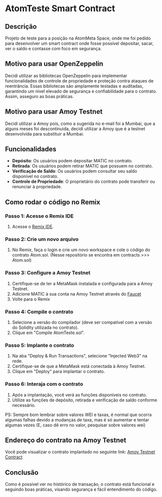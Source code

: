 # AtomTeste Smart Contract

## Descrição

Projeto de teste para a posição na AtomMeta Space, onde me foi pedido para desenvolver um smart contract onde fosse possível depositar, sacar, ver o saldo e contasse com foco em segurança.

## Motivo para usar OpenZeppelin

Decidi utilizar as bibliotecas OpenZeppelin para implementar funcionalidades de controle de propriedade e proteção contra ataques de reentrância. Essas bibliotecas são amplamente testadas e auditadas, garantindo um nível elevado de segurança e confiabilidade para o contrato. Assim, asseguro as boas práticas.

## Motivo para usar Amoy Testnet

Decidi utilizar a Amoy pois, como a sugerida no e-mail foi a Mumbai, que a alguns meses foi descontinuida, decidi utilizar a Amoy que é a testnet desenvolvida para substituir a Mumbai.

## Funcionalidades

- **Depósito**: Os usuários podem depositar MATIC no contrato.
- **Retirada**: Os usuários podem retirar MATIC que possuem no contrato.
- **Verificação de Saldo**: Os usuários podem consultar seu saldo disponível no contrato.
- **Controle de Propriedade**: O proprietário do contrato pode transferir ou renunciar à propriedade.

## Como rodar o código no Remix

### Passo 1: Acesse o Remix IDE

1. Acesse o [Remix IDE](https://remix.ethereum.org/).

### Passo 2: Crie um novo arquivo

1. No Remix, faça o login e crie um novo workspace e cole o código do contrato Atom.sol. (Nesse repositório se encontra em contracts >>> Atom.sol)


### Passo 3: Configure a Amoy Testnet

1. Certifique-se de ter a MetaMask instalada e configurada para a Amoy Testnet.
2. Adicione MATIC à sua conta na Amoy Testnet através do [Faucet](https://www.alchemy.com/faucets/polygon-amoy)
3. Volte para o Remix

### Passo 4: Compile o contrato

1. Selecione a versão do compilador (deve ser compatível com a versão do Solidity utilizada no contrato).
2. Clique em "Compile AtomTeste.sol".

### Passo 5: Implante o contrato

1. Na aba "Deploy & Run Transactions", selecione "Injected Web3" na rede.
2. Certifique-se de que a MetaMask está conectada à Amoy Testnet.
3. Clique em "Deploy" para implantar o contrato.

### Passo 6: Interaja com o contrato

1. Após a implantação, você verá as funções disponíveis no contrato.
2. Utilize as funções de depósito, retirada e verificação de saldo conforme necessário.

PS: Sempre bom lembrar sobre valores WEI e taxas, é normal que ocorra algumas falhas devido a mudanças de taxa, mas é só aumentar e tentar algumas vezes (E, caso dê erro no valor, pesquisar sobre valores wei)
## Endereço do contrato na Amoy Testnet

Você pode visualizar o contrato implantado no seguinte link: [Amoy Testnet Contract](https://amoy.polygonscan.com/address/0x858f30Ae202d23173d7B2bAad56Ca43F6e6E8958)

## Conclusão

Como é possível ver no histórico de transação, o contrato está funcional e seguindo boas práticas, visando segurança e fácil entendimento do código.
